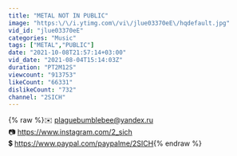 ```yaml
---
title: "METAL NOT IN PUBLIC"
image: "https:\/\/i.ytimg.com\/vi\/jlue03370eE\/hqdefault.jpg"
vid_id: "jlue03370eE"
categories: "Music"
tags: ["METAL","PUBLIC"]
date: "2021-10-08T21:57:14+03:00"
vid_date: "2021-08-04T15:14:03Z"
duration: "PT2M12S"
viewcount: "913753"
likeCount: "66331"
dislikeCount: "732"
channel: "2SICH"
---
```

{% raw %}✉️ plaguebumblebee@yandex.ru<br />📷 <a rel="nofollow" target="blank" href="https://www.instagram.com/2_sich">https://www.instagram.com/2_sich</a><br /> 💲  <a rel="nofollow" target="blank" href="https://www.paypal.com/paypalme/2SICH">https://www.paypal.com/paypalme/2SICH</a>{% endraw %}

